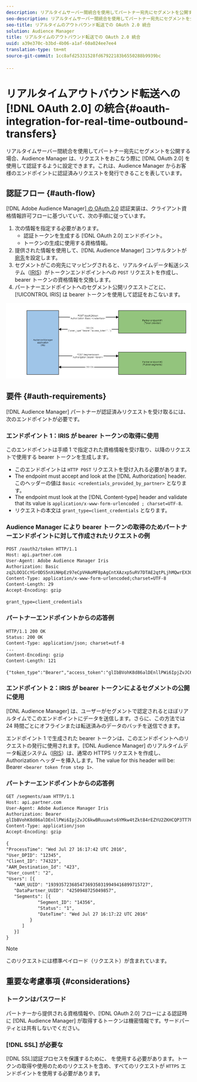 ```yaml
---
description: リアルタイムサーバー間統合を使用してパートナー宛先にセグメントを公開する場合、Audience Manager は、リクエストをおこなう際に OAuth2.0 を使用して認証するように設定できます。これは、Audience Manager からお客様のエンドポイントに認証済みリクエストを発行できることを表しています。
seo-description: リアルタイムサーバー間統合を使用してパートナー宛先にセグメントを公開する場合、Audience Manager は、リクエストをおこなう際に OAuth2.0 を使用して認証するように設定できます。これは、Audience Manager からお客様のエンドポイントに認証済みリクエストを発行できることを表しています。
seo-title: リアルタイムのアウトバウンド転送での OAuth 2.0 統合
solution: Audience Manager
title: リアルタイムのアウトバウンド転送での OAuth 2.0 統合
uuid: a39e370c-b3bd-4b06-a1af-60a024ee7ee4
translation-type: tm+mt
source-git-commit: 1cc8afd25331528fd67922183b6550288b9939bc

---
```



# リアルタイムアウトバウンド転送への [!DNL OAuth 2.0] の統合{#oauth-integration-for-real-time-outbound-transfers}

リアルタイムサーバー間統合を使用してパートナー宛先にセグメントを公開する場合、Audience Manager は、リクエストをおこなう際に [!DNL OAuth 2.0] を使用して認証するように設定できます。これは、Audience Manager からお客様のエンドポイントに認証済みリクエストを発行できることを表しています。

## 認証フロー {#auth-flow}

[!DNL Adobe Audience Manager][ の OAuth 2.0](https://tools.ietf.org/html/rfc6749#section-4.4) 認証実装は、クライアント資格情報許可フローに基づいていて、次の手順に従っています。

1. 次の情報を指定する必要があります。
   * 認証トークンを生成する [!DNL OAuth 2.0] エンドポイント。
   * トークンの生成に使用する資格情報。
1. 提供された情報を使用して、[!DNL Audience Manager] コンサルタントが [宛先](../../../features/destinations/destinations.md)を設定します。
1. セグメントがこの宛先にマッピングされると、リアルタイムデータ転送システム（[IRIS](../../../reference/system-components/components-data-action.md#iris)）がトークンエンドポイントへの `POST` リクエストを作成し、bearer トークンの資格情報を交換します。
1. パートナーエンドポイントへのセグメント公開リクエストごとに、[!UICONTROL IRIS] は bearer トークンを使用して認証をおこないます。

![](assets/oauth2-iris.png)

## 要件 {#auth-requirements}

[!DNL Audience Manager] パートナーが認証済みリクエストを受け取るには、次のエンドポイントが必要です。

### エンドポイント 1：IRIS が bearer トークンの取得に使用

このエンドポイントは手順 1 で指定された資格情報を受け取り、以降のリクエストで使用する bearer トークンを生成します。

* このエンドポイントは `HTTP POST` リクエストを受け入れる必要があります。
* The endpoint must accept and look at the [!DNL Authorization] header. このヘッダーの値は `Basic <credentials_provided_by_partner>` となります。
* The endpoint must look at the [!DNL Content-type] header and validate that its value is `application/x-www-form-urlencoded ; charset=UTF-8`.
* リクエストの本文は `grant_type=client_credentials` となります。

### Audience Manager により bearer トークンの取得のためパートナーエンドポイントに対して作成されたリクエストの例

```
POST /oauth2/token HTTP/1.1
Host: api.partner.com
User-Agent: Adobe Audience Manager Iris
Authorization: Basic zq2LOO1CcYGrODS5nXiNHpEz97eCpVHAoMF8pAgCntXAzxp5uRV7DTAE2qtPLjhMQwrEX3O6MHV4S
Content-Type: application/x-www-form-urlencoded;charset=UTF-8
Content-Length: 29
Accept-Encoding: gzip
  
grant_type=client_credentials
```

### パートナーエンドポイントからの応答例

```
HTTP/1.1 200 OK
Status: 200 OK
Content-Type: application/json; charset=utf-8
...
Content-Encoding: gzip
Content-Length: 121
  
{"token_type":"Bearer","access_token":"glIbBVohK8d86alDEnllPWi6IpjZvJC6kwBRuuawts6YMkw4tZkt84rEZYU2ZKHCQP3TT7PnzCQPI0yY"}
```

### エンドポイント 2：IRIS が bearer トークンによるセグメントの公開に使用

[!DNL Audience Manager] は、ユーザーがセグメントで認定されるとほぼリアルタイムでこのエンドポイントにデータを送信します。さらに、この方法では 24 時間ごとにオフラインまたは転送済みのデータのバッチを送信できます。

エンドポイント 1 で生成された bearer トークンは、このエンドポイントへのリクエストの発行に使用されます。[!DNL Audience Manager] のリアルタイムデータ転送システム（[IRIS](../../../reference/system-components/components-data-action.md#iris)）は、通常の HTTPS リクエストを作成し、Authorization ヘッダーを挿入します。The value for this header will be: Bearer `<bearer token from step 1>`.

### パートナーエンドポイントからの応答例

```
GET /segments/aam HTTP/1.1
Host: api.partner.com
User-Agent: Adobe Audience Manager Iris
Authorization: Bearer glIbBVohK8d86alDEnllPWi6IpjZvJC6kwBRuuawts6YMkw4tZkt84rEZYU2ZKHCQP3TT7PnzCQPI0yY
Content-Type: application/json
Accept-Encoding: gzip
   
{
"ProcessTime": "Wed Jul 27 16:17:42 UTC 2016",
"User_DPID": "12345",
"Client_ID": "74323",
"AAM_Destination_Id": "423",
"User_count": "2",
"Users": [{
   "AAM_UUID": "19393572368547369350319949416899715727",
   "DataPartner_UUID": "4250948725049857",
   "Segments": [{
            "Segment_ID": "14356",
            "Status": "1",
            "DateTime": "Wed Jul 27 16:17:22 UTC 2016"
         }
      ]
   }]
}
```

>[!NOTE]
>
>このリクエストには標準ペイロード（リクエスト）が含まれています。

## 重要な考慮事項 {#considerations}

### トークンはパスワード

パートナーから提供される資格情報や、[!DNL OAuth 2.0] フローによる認証時に [!DNL Audience Manager] が取得するトークンは機密情報です。サードパーティとは共有しないでください。

### [!DNL SSL] が必要な

[!DNL SSL]認証プロセスを保護するために、 を使用する必要があります。トークンの取得や使用のためのリクエストを含め、すべてのリクエストが `HTTPS` エンドポイントを使用する必要があります。